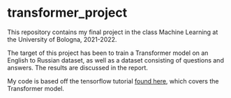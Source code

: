 # transformer_project

This repository contains my final project in the class Machine Learning at the University of Bologna, 2021-2022. 

The target of this project has been to train a Transformer model on an English to Russian dataset, as well as a dataset consisting of questions and answers.
The results are discussed in the report. 

My code is based off the tensorflow tutorial [found here](https://www.tensorflow.org/text/tutorials/transformer), which covers the Transformer model. 
